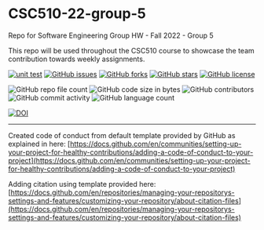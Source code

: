 # CSC510-22-group-5

Repo for Software Engineering Group HW - Fall 2022 - Group 5

This repo will be used throughout the CSC510 course to showcase the team contribution towards weekly assignments.

[![unit test](https://github.com/alunavat/CSC510-22-group-5/actions/workflows/unit-test.yml/badge.svg)](https://github.com/alunavat/CSC510-22-group-5/actions/workflows/unit-test.yml)
[![GitHub issues](https://img.shields.io/github/issues/alunavat/CSC510-22-group-5)](https://github.com/alunavat/CSC510-22-group-5/issues)
[![GitHub forks](https://img.shields.io/github/forks/alunavat/CSC510-22-group-5)](https://github.com/alunavat/CSC510-22-group-5/network)
[![GitHub stars](https://img.shields.io/github/stars/alunavat/CSC510-22-group-5)](https://github.com/alunavat/CSC510-22-group-5/stargazers)
[![GitHub license](https://img.shields.io/github/license/alunavat/CSC510-22-group-5)](https://github.com/alunavat/CSC510-22-group-5/blob/main/LICENSE)

![GitHub repo file count](https://img.shields.io/github/directory-file-count/alunavat/CSC510-22-group-5)
![GitHub code size in bytes](https://img.shields.io/github/languages/code-size/alunavat/CSC510-22-group-5)
![GitHub contributors](https://img.shields.io/github/contributors/alunavat/CSC510-22-group-5)
![GitHub commit activity](https://img.shields.io/github/commit-activity/m/alunavat/CSC510-22-group-5)
![GitHub language count](https://img.shields.io/github/languages/count/alunavat/CSC510-22-group-5)

[![DOI](https://zenodo.org/badge/527830891.svg)](https://zenodo.org/badge/latestdoi/527830891)

[^note]: This project is available under the MIT license. See the LICENSE file for more info.

---

Created code of conduct from default template provided by GitHub as explained in here: [https://docs.github.com/en/communities/setting-up-your-project-for-healthy-contributions/adding-a-code-of-conduct-to-your-project](https://docs.github.com/en/communities/setting-up-your-project-for-healthy-contributions/adding-a-code-of-conduct-to-your-project)

Adding citation using template provided here: [https://docs.github.com/en/repositories/managing-your-repositorys-settings-and-features/customizing-your-repository/about-citation-files](https://docs.github.com/en/repositories/managing-your-repositorys-settings-and-features/customizing-your-repository/about-citation-files)
